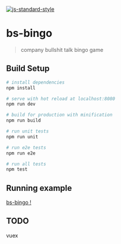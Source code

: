 [![js-standard-style](https://cdn.rawgit.com/feross/standard/master/badge.svg)](https://github.com/feross/standard)

# bs-bingo

> company bullshit talk bingo game

## Build Setup

``` bash
# install dependencies
npm install

# serve with hot reload at localhost:8080
npm run dev

# build for production with minification
npm run build

# run unit tests
npm run unit

# run e2e tests
npm run e2e

# run all tests
npm test
```


## Running example

[bs-bingo !](http://jbrialon.github.io/bs-bingo/dist/)

## TODO

vuex
